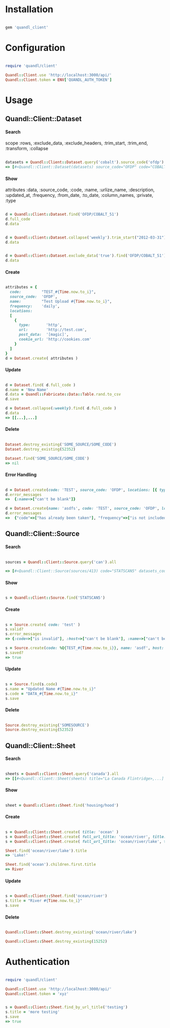 # Installation

```ruby

gem 'quandl_client'

```




# Configuration

```ruby

require 'quandl/client'

Quandl::Client.use 'http://localhost:3000/api/'
Quandl::Client.token = ENV['QUANDL_AUTH_TOKEN']


```




# Usage


## Quandl::Client::Dataset


#### Search

scope :rows, :exclude_data, :exclude_headers, :trim_start, :trim_end, :transform, :collapse

```ruby

datasets = Quandl::Client::Dataset.query('cobalt').source_code('ofdp').all
=> [#<Quandl::Client::Dataset(datasets) source_code="OFDP" code="COBALT_51">, ...]

```


#### Show

attributes :data, :source_code, :code, :name, :urlize_name, 
  :description, :updated_at, :frequency, :from_date, 
  :to_date, :column_names, :private, :type

```ruby

d = Quandl::Client::Dataset.find('OFDP/COBALT_51')
d.full_code
d.data


d = Quandl::Client::Dataset.collapse('weekly').trim_start("2012-03-31").trim_end("2013-06-30").find('OFDP/COBALT_51')
d.data


d = Quandl::Client::Dataset.exclude_data('true').find('OFDP/COBALT_51')
d.data

```


#### Create

```ruby

attributes = {
  code:         "TEST_#{Time.now.to_i}",
  source_code:  'OFDP',
  name:         "Test Upload #{Time.now.to_i}",
  frequency:    'daily',
  locations: 
  [
    { 
      type:       'http', 
      url:        'http://test.com',
      post_data:  '[magic]', 
      cookie_url: 'http://cookies.com' 
    }
  ]
}
d = Dataset.create( attributes )

```


#### Update

```ruby

d = Dataset.find( d.full_code )
d.name = 'New Name'
d.data = Quandl::Fabricate::Data::Table.rand.to_csv
d.save

d = Dataset.collapse(:weekly).find( d.full_code )
d.data
=> [[...],...]

```


#### Delete

```ruby

Dataset.destroy_existing('SOME_SOURCE/SOME_CODE')
Dataset.destroy_existing(52352)

Dataset.find('SOME_SOURCE/SOME_CODE')
=> nil

```


#### Error Handling

```ruby

d = Dataset.create(code: 'TEST', source_code: 'OFDP', locations: [{ type: 'http', url: 'test.com' }] )
d.error_messages
=>  {:name=>["can't be blank"]}

d = Dataset.create(name: 'asdfs', code: 'TEST', source_code: 'OFDP', locations: [{ type: 'http', url: 'test.com' }] )
d.error_messages
=>  {"code"=>["has already been taken"], "frequency"=>["is not included in the list"]}

```




## Quandl::Client::Source


#### Search

```ruby

sources = Quandl::Client::Source.query('can').all

=> [#<Quandl::Client::Source(sources/413) code="STATSCAN5" datasets_count=1>...]

```


#### Show

```ruby

s = Quandl::Client::Source.find('STATSCAN5')

```


#### Create

```ruby

s = Source.create( code: 'test' )
s.valid?
s.error_messages
=> {:code=>["is invalid"], :host=>["can't be blank"], :name=>["can't be blank"]}

s = Source.create(code: %Q{TEST_#{Time.now.to_i}}, name: 'asdf', host: "http://asdf#{Time.now}.com" )
s.saved?
=> true

```


#### Update

```ruby

s = Source.find(s.code)
s.name = "Updated Name #{Time.now.to_i}"
s.code = "DATA_#{Time.now.to_i}"
s.save

```


#### Delete

```ruby

Source.destroy_existing('SOMESOURCE')
Source.destroy_existing(52352)

```




## Quandl::Client::Sheet


#### Search

```ruby

sheets = Quandl::Client::Sheet.query('canada').all
=> [[#<Quandl::Client::Sheet(sheets) title="La Canada Flintridge>,...]

```


#### Show

```ruby

sheet = Quandl::Client::Sheet.find('housing/hood')

```


#### Create

```ruby

s = Quandl::Client::Sheet.create( title: 'ocean' )
s = Quandl::Client::Sheet.create( full_url_title: 'ocean/river', title: 'River' )
s = Quandl::Client::Sheet.create( full_url_title: 'ocean/river/lake', title: 'Lake!' )

Sheet.find('ocean/river/lake').title
=> 'Lake!'

Sheet.find('ocean').children.first.title
=> River

```


#### Update

```ruby

s = Quandl::Client::Sheet.find('ocean/river')
s.title = "River #{Time.now.to_i}"
s.save

```


#### Delete

```ruby

Quandl::Client::Sheet.destroy_existing('ocean/river/lake')

Quandl::Client::Sheet.destroy_existing(15252)

```




# Authentication

```ruby

require 'quandl/client'

Quandl::Client.use 'http://localhost:3000/api/'
Quandl::Client.token = 'xyz'


s = Quandl::Client::Sheet.find_by_url_title('testing')
s.title = 'more testing'
s.save
=> true

```

